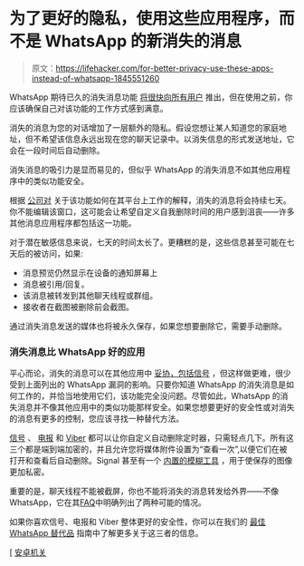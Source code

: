 # 为了更好的隐私，使用这些应用程序，而不是 WhatsApp 的新消失的消息

> 原文：<https://lifehacker.com/for-better-privacy-use-these-apps-instead-of-whatsapp-1845551260>

WhatsApp 期待已久的消失消息功能 [将很快向所有用户](https://lifehacker.com/how-to-try-whatsapps-disappearing-messages-feature-when-1842381540) 推出，但在使用之前，你应该确保自己对该功能的工作方式感到满意。



消失的消息为您的对话增加了一层额外的隐私。假设您想让某人知道您的家庭地址，但不希望该信息永远出现在您的聊天记录中。以消失信息的形式发送地址，它会在一段时间后自动删除。

消失消息的吸引力是显而易见的，但似乎 WhatsApp 的消失消息不如其他应用程序中的类似功能安全。

根据 [公司对](https://faq.whatsapp.com/general/chats/about-disappearing-messages) 关于该功能如何在其平台上工作的解释，消失的消息将会持续七天。你不能编辑该窗口，这可能会让希望自定义自我删除时间的用户感到沮丧——许多其他消息应用程序都包括这一功能。

对于潜在敏感信息来说，七天的时间太长了。更糟糕的是，这些信息甚至可能在七天后的被访问，如果:

*   消息预览仍然显示在设备的通知屏幕上
*   消息被引用/回复。
*   该消息被转发到其他聊天线程或群组。
*   接收者在截图被删除前会截图。

通过消失消息发送的媒体也将被永久保存，如果您想要删除它，需要手动删除。

### 消失消息比 WhatsApp 好的应用

平心而论，消失的消息可以在其他应用中 [妥协，包括信号](https://lifehacker.com/how-to-make-sure-your-disappearing-signal-messages-actu-1825921690#:~:text=The%20solution%20To%20make%20sure%20your%20disappearing%20Signal,the%20Notifications%20section%20select%20%E2%80%9CNeither%20name%20nor%20message.%E2%80%9D) ，但这样做更难，很少受到上面列出的 WhatsApp 漏洞的影响。只要你知道 WhatsApp 的消失消息是如何工作的，并恰当地使用它们，该功能完全没问题。尽管如此，WhatsApp 的消失消息并不像其他应用中的类似功能那样安全。如果您想要更好的安全性或对消失的消息有更多的控制，您应该寻找一种替代方法。

[信号](https://www.signal.org/) 、 [电报](https://telegram.org/) 和 [Viber](https://www.viber.com/en/features/) 都可以让你自定义自动删除定时器，只需轻点几下。所有这三个都是端到端加密的，并且允许您将媒体附件设置为“查看一次”,以便它们在被打开和查看后自动删除。Signal 甚至有一个 [内置的模糊工具](https://lifehacker.com/how-to-quickly-blur-faces-in-photos-1843908720) ，用于使保存的图像更加私密。

重要的是，聊天线程不能被截屏，你也不能将消失的消息转发给外界——不像 WhatsApp，它在其[FAQ](https://faq.whatsapp.com/general/chats/about-disappearing-messages)中明确列出了两种可能的情况。

如果你喜欢信号、电报和 Viber 整体更好的安全性，你可以在我们的 [最佳 WhatsApp 替代品](https://lifehacker.com/the-best-whatsapp-alternatives-1832064581) 指南中了解更多关于这三者的信息。

[ [安卓机关](https://www.androidauthority.com/whatsapp-disappearing-messages-feature-1173692/)